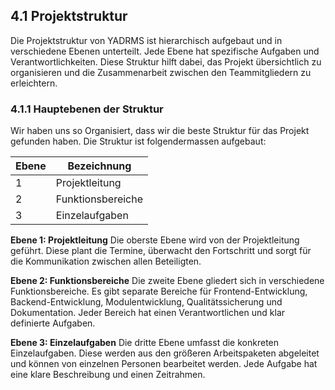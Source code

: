 ## 4.1 Projektstruktur

Die Projektstruktur von YADRMS ist hierarchisch aufgebaut und in verschiedene Ebenen unterteilt. Jede Ebene hat spezifische Aufgaben und Verantwortlichkeiten. Diese Struktur hilft dabei, das Projekt übersichtlich zu organisieren und die Zusammenarbeit zwischen den Teammitgliedern zu erleichtern.

### 4.1.1 Hauptebenen der Struktur

Wir haben uns so Organisiert, dass wir die beste Struktur für das Projekt gefunden haben.
Die Struktur ist folgendermassen aufgebaut:

| Ebene | Bezeichnung       |
| ----- | ----------------- |
| 1     | Projektleitung    |
| 2     | Funktionsbereiche |
| 3     | Einzelaufgaben    |

**Ebene 1: Projektleitung**
Die oberste Ebene wird von der Projektleitung geführt. Diese plant die Termine, überwacht den Fortschritt und sorgt für die Kommunikation zwischen allen Beteiligten.

**Ebene 2: Funktionsbereiche**
Die zweite Ebene gliedert sich in verschiedene Funktionsbereiche. Es gibt separate Bereiche für Frontend-Entwicklung, Backend-Entwicklung, Modulentwicklung, Qualitätssicherung und Dokumentation. Jeder Bereich hat einen Verantwortlichen und klar definierte Aufgaben.

**Ebene 3: Einzelaufgaben**
Die dritte Ebene umfasst die konkreten Einzelaufgaben. Diese werden aus den größeren Arbeitspaketen abgeleitet und können von einzelnen Personen bearbeitet werden. Jede Aufgabe hat eine klare Beschreibung und einen Zeitrahmen.
